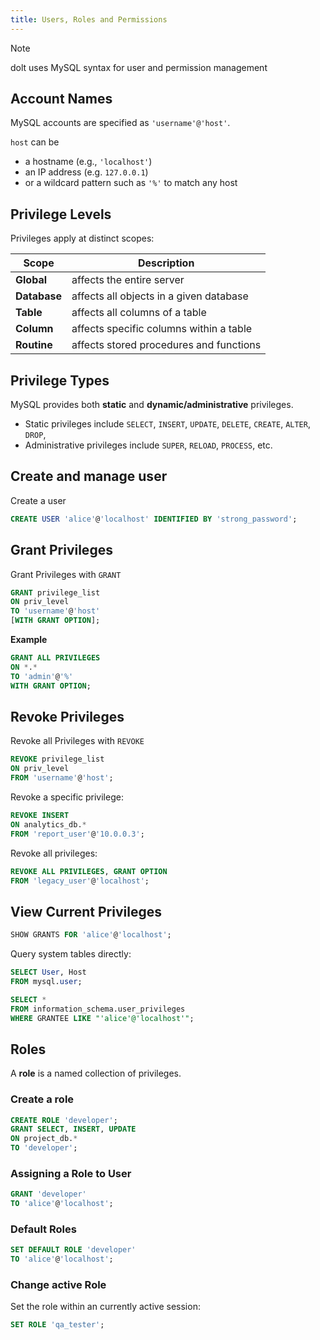 ```yaml
---
title: Users, Roles and Permissions
---
```


> [!note] 
> dolt uses MySQL syntax for user and permission management

## Account Names

MySQL accounts are specified as `'username'@'host'`.

`host` can be 
- a hostname (e.g., `'localhost'`)
- an IP address (e.g. `127.0.0.1`)
- or a wildcard pattern such as `'%'` to match any host

## Privilege Levels

Privileges apply at distinct scopes:

| Scope        | Description                             |
| ------------ | --------------------------------------- |
| **Global**   | affects the entire server               |
| **Database** | affects all objects in a given database |
| **Table**    | affects all columns of a table          |
| **Column**   | affects specific columns within a table |
| **Routine**  | affects stored procedures and functions |

## Privilege Types

MySQL provides both **static** and **dynamic/administrative** privileges. 
- Static privileges include `SELECT`, `INSERT`, `UPDATE`, `DELETE`, `CREATE`, `ALTER`, `DROP`, 
- Administrative privileges include `SUPER`, `RELOAD`, `PROCESS`, etc.

## Create and manage user

Create a user
```sql
CREATE USER 'alice'@'localhost' IDENTIFIED BY 'strong_password';
```

## Grant Privileges

Grant Privileges with `GRANT`
```sql
GRANT privilege_list
ON priv_level
TO 'username'@'host'
[WITH GRANT OPTION];
```

**Example**
```sql
GRANT ALL PRIVILEGES
ON *.*
TO 'admin'@'%'
WITH GRANT OPTION;
```

## Revoke Privileges

Revoke all Privileges with `REVOKE`
```sql
REVOKE privilege_list
ON priv_level
FROM 'username'@'host';
```

Revoke a specific privilege:
```sql
REVOKE INSERT
ON analytics_db.*
FROM 'report_user'@'10.0.0.3';
```

Revoke all privileges:
```sql
REVOKE ALL PRIVILEGES, GRANT OPTION
FROM 'legacy_user'@'localhost';
```

## View Current Privileges

```sql
SHOW GRANTS FOR 'alice'@'localhost';
```

Query system tables directly:
```sql
SELECT User, Host
FROM mysql.user;
```
```sql
SELECT * 
FROM information_schema.user_privileges 
WHERE GRANTEE LIKE "'alice'@'localhost'";
```

## Roles

A **role** is a named collection of privileges.

### Create a role

```sql
CREATE ROLE 'developer';
GRANT SELECT, INSERT, UPDATE
ON project_db.*
TO 'developer';
```

### Assigning a Role to User

```sql
GRANT 'developer'
TO 'alice'@'localhost';
```

### Default Roles

```sql
SET DEFAULT ROLE 'developer'
TO 'alice'@'localhost';
```

### Change active Role

Set the role within an currently active session:
```sql
SET ROLE 'qa_tester';
```
